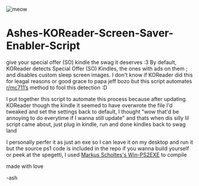 ![[meow](https://youtu.be/j-9BL5x8GcQ?si=h3QebTx2JcM9e-Ew)](https://github.com/user-attachments/assets/3017e692-bfbb-463c-aacc-756baeeea003)


# Ashes-KOReader-Screen-Saver-Enabler-Script
give your special offer (SO) kindle the swag it deserves :3
By default, KOReader detects Special Offer (SO) Kindles, the ones with ads on them ; and disables custom sleep screen images. I don't know if KOReader did this for leagal reasons or good grace to papa jeff bozo but this script automates [r/mc711’s](https://www.reddit.com/r/kindle/comments/1ivclap/enable_custom_screensaver_in_koreader_on_so_kindle/) method to fool this detection :D

I put together this script to automate this process because after updating KOReader though the kindle it seemed to have overwrote the file I'd tweaked and set the settings back to default, I thought "wow that'd be annoying to do everytime if I wanna still update" and thats when dis silly lil script came about, just plug in kindle, run and done kindles back to swag land

I personally perfer it as just an exe so I can leave it on my desktop and run it but the source ps1 code is included in the repo if you wanna build yourself or peek at the spegetti, I used [Markus Scholtes's Win-PS2EXE](https://github.com/MScholtes/Win-PS2EXE) to compile

made with love

-ash
